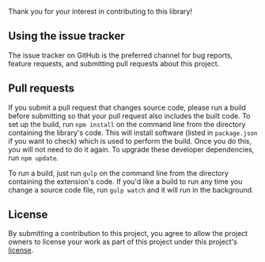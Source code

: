 Thank you for your interest in contributing to this library!

## Using the issue tracker

The issue tracker on GitHub is the preferred channel for bug reports, feature
requests, and submitting pull requests about this project.

## Pull requests

If you submit a pull request that changes source code, please run a build
before submitting so that your pull request also includes the built code.
To set up the build, run `npm install` on the command line from the directory
containing the library's code. This will install software (listed in
`package.json` if you want to check) which is used to perform the build.
Once you do this, you will not need to do it again. To upgrade these
developer dependencies, run `npm update`.

To run a build, just run `gulp` on the command line from the directory
containing the extension's code. If you'd like a build to run any time you
change a source code file, run `gulp watch` and it will run in the
background.

## License

By submitting a contribution to this project, you agree to allow the project
owners to license your work as part of this project under this project's
[license](LICENSE.md).

